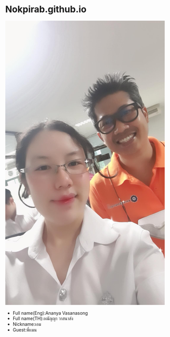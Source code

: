 # Nokpirab.github.io
![alt text for screen readers](/IMG_20231011_095809_459.jpg "Text to show on mouseover")
- Full name(Eng):Ananya Vasanasong
- Full name(TH):อณัญญา วาสนาส่ง
- Nickname:เอม
- Guest:พี่เเมน
